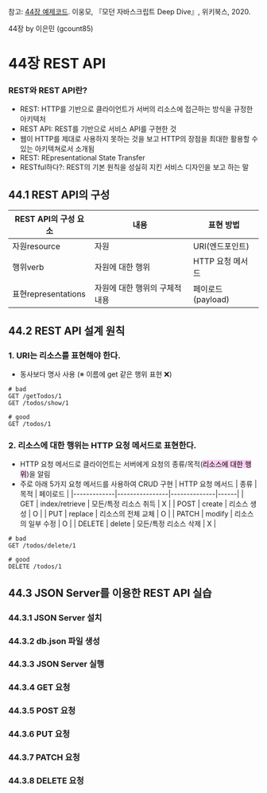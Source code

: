 참고:
[44장 예제코드](https://github.com/wikibook/mjs/blob/master/44.md).
이웅모, 『모던 자바스크립트 Deep Dive』, 위키북스, 2020.

44장 by 이은민 (gcount85)

# 44장 REST API
### REST와 REST API란?
- REST: HTTP를 기반으로 클라이언트가 서버의 리소스에 접근하는 방식을 규정한 아키텍처
- REST API: REST를 기반으로 서비스 API를 구현한 것 
- 웹이 HTTP를 제대로 사용하지 못하는 것을 보고 HTTP의 장점을 최대한 활용할 수 있는 아키텍쳐로서 소개됨
- REST: REpresentational State Transfer
- RESTful하다?: REST의 기본 원칙을 성실히 지킨 서비스 디자인을 보고 하는 말

## 44.1 REST API의 구성 
| REST API의 구성 요소             | 내용                | 표현 방법         |
|-------------------|-------------------|---------------|
| 자원resource        | 자원                | URI(엔드포인트)    |
| 행위verb            | 자원에 대한 행위         | HTTP 요청 메서드   |
| 표현representations | 자원에 대한 행위의 구체적 내용 | 페이로드(payload) |

## 44.2 REST API 설계 원칙
### 1. URI는 리소스를 표현해야 한다.
- 동사보다 명사 사용 (※ 이름에 get 같은 행위 표현 ❌)
```
# bad
GET /getTodos/1
GET /todos/show/1

# good
GET /todos/1
```

### 2. 리소스에 대한 행위는 HTTP 요청 메서드로 표현한다.
- HTTP 요청 메서드로 클라이언트는 서버에게 요청의 종류/목적(<mark style="background: #FFB8EBA6;">리소스에 대한 행위</mark>)을 알림 
- 주로 아래 5가지 요청 메서드를 사용하여 CRUD 구현
| HTTP 요청 메서드 | 종류             | 목적           | 페이로드 |
|-------------|----------------|--------------|------|
| GET         | index/retrieve | 모든/특정 리소스 취득 | X    |
| POST        | create         | 리소스 생성       | O    |
| PUT         | replace        | 리소스의 전체 교체   | O    |
| PATCH       | modify         | 리소스의 일부 수정   | O    |
| DELETE      | delete         | 모든/특정 리소스 삭제 | X    |

```
# bad
GET /todos/delete/1

# good
DELETE /todos/1
```

## 44.3 JSON Server를 이용한 REST API 실습
### 44.3.1 JSON Server 설치
### 44.3.2 db.json 파일 생성
### 44.3.3 JSON Server 실행
### 44.3.4 GET 요청
### 44.3.5 POST 요청
### 44.3.6 PUT 요청
### 44.3.7 PATCH 요청
### 44.3.8 DELETE 요청

